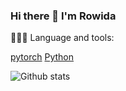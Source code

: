 ### Hi there 👋  I'm Rowida 
<!--
**Rowida46/Rowida46** is a ✨ _special_ ✨ repository because its `README.md` (this file) appears on your GitHub profile.

[twitter]() [linkedin](https://www.linkedin.com/in/rowida-nagah-30182a135/) [stackoverflow](https://stackoverflow.com/users/14987788/rowida-nagah) [quora](https://www.quora.com/profile/Rowida-Nagah) [hackerrank] (https://www.hackerrank.com/rowida)


[![Twitter Badge](https://img.shields.io/badge/@rowida-nagah-30302f?style=flat&logo=twitter&logoColor=blue)](https://www.linkedin.com/in/rowida-nagah-30182a135/)

Computer science student passionate about AI , distributed systems & development. More than one year of Python coding experience with object-oriented programming and data structures.
 
 
Here are some ideas to get you started:

- 🔭 I’m Python  developer...
- 🌱 I’m currently learning Software development ...
- 👯 I’m looking to collaborate on ...
- 🤔 I’m looking for help with ...
- 💬 Ask me about ...
- 📫 How to reach me: [My facebook account](https://www.facebook.com/rowida.nagah.545/)
- 😄 Pronouns: ...
- ⚡ Fun fact: ...
-->


👨🏻‍💻 Language and tools:

[pytorch](https://pytorch.org/) [Python](https://www.python.org/)



![Github stats](https://github-readme-stats.vercel.app/api?username=Rowida46)


